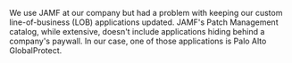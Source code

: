 We use JAMF at our company but had a problem with keeping our custom line-of-business (LOB) applications updated. JAMF's Patch Management catalog, while extensive, doesn't include applications hiding behind a company's paywall. 
In our case, one of those applications is Palo Alto GlobalProtect.
